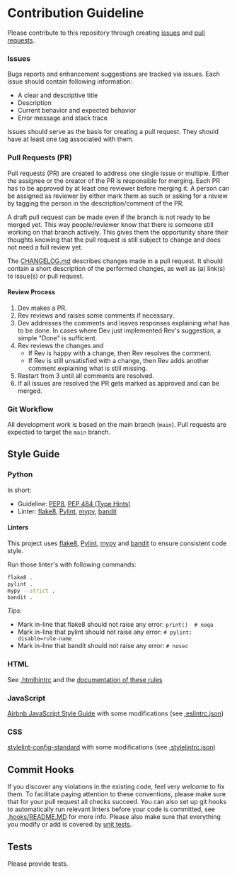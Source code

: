# Contribution Guideline

Please contribute to this repository through creating [issues](https://github.com/GIScience/sketch-map-tool/issues/new) and [pull requests](https://docs.github.com/en/github/collaborating-with-issues-and-pull-requests/about-pull-requests).

### Issues

Bugs reports and enhancement suggestions are tracked via issues. Each issue should contain following information:

- A clear and descriptive title
- Description
- Current behavior and expected behavior
- Error message and stack trace

Issues should serve as the basis for creating a pull request. They should have at least one tag associated with them.

### Pull Requests (PR)

Pull requests (PR) are created to address one single issue or multiple. Either the assignee or the creator of the PR is responsible for merging.
Each PR has to be approved by at least one reviewer before merging it. A person can be assigned as reviewer by either mark them as such or asking for a review by tagging the person in the description/comment of the PR.

A draft pull request can be made even if the branch is not ready to be merged yet. This way people/reviewer know that there is someone still working on that branch actively. This gives them the opportunity share their thoughts knowing that the pull request is still subject to change and does not need a full review yet.

The [CHANGELOG.md](CHANGELOG.md) describes changes made in a pull request. It should contain a short description of the performed changes, as well as (a) link(s) to issue(s) or pull request.

#### Review Process

1. Dev makes a PR.
2. Rev reviews and raises some comments if necessary.
3. Dev addresses the comments and leaves responses explaining what has to be done. In cases where Dev just implemented Rev's suggestion, a simple "Done" is sufficient.
4. Rev reviews the changes and
    - If Rev is happy with a change, then Rev resolves the comment.
    - If Rev is still unsatisfied with a change, then Rev adds another comment explaining what is still missing.
5. Restart from 3 until all comments are resolved.
6. If all issues are resolved the PR gets marked as approved and can be merged.

### Git Workflow

All development work is based on the main branch (`main`). Pull requests are expected to target the `main` branch.

## Style Guide

### Python

In short:
- Guideline: [PEP8](https://peps.python.org/pep-0008/), [PEP 484 (Type Hints)](https://peps.python.org/pep-0484/)
- Linter: [flake8](https://flake8.pycqa.org), [Pylint](https://pylint.pycqa.org/), [mypy](http://mypy-lang.org/), [bandit](https://github.com/PyCQA/bandit)

#### Linters

This project uses [flake8](https://flake8.pycqa.org), [Pylint](https://pylint.pycqa.org/), [mypy](http://mypy-lang.org/) and [bandit](https://github.com/PyCQA/bandit) to ensure consistent code style.

Run those linter's with following commands:

```bash
flake8 .
pylint .
mypy --strict .
bandit .
```

*Tips:*
- Mark in-line that flake8 should not raise any error: `print()  # noqa`
- Mark in-line that pylint should not raise any error: `# pylint: disable=rule-name`
- Mark in-line that bandit should not raise any error: `# nosec`

### HTML

See [.htmlhintrc](.htmlhintrc) and the [documentation of these rules](https://github.com/htmlhint/HTMLHint/tree/master/docs/user-guide/rules)

### JavaScript

[Airbnb JavaScript Style Guide](https://github.com/airbnb/javascript) with some modifications (see [.eslintrc.json](.eslintrc.json))

### CSS

[stylelint-config-standard](https://github.com/stylelint/stylelint-config-standard) with some modifications (see [.stylelintrc.json](.stylelintrc.json))  

## Commit Hooks

If you discover any violations in the existing code, feel very welcome to fix them. To facilitate paying attention to these conventions, please make sure that for your pull request all checks succeed. You can also set up git hooks to automatically run relevant linters before your code is committed, see [.hooks/README.MD](.hooks/README.MD) for more info. Please also make sure that everything you modify or add is covered by [unit tests](test).

## Tests

Please provide tests.
